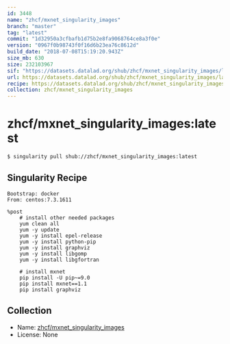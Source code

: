 ```yaml
---
id: 3448
name: "zhcf/mxnet_singularity_images"
branch: "master"
tag: "latest"
commit: "1d32950a3cfbafb1d75b2e8fa9068764ce8a3f0e"
version: "0967f0b98743f0f16d6b23ea76c8612d"
build_date: "2018-07-08T15:19:20.943Z"
size_mb: 630
size: 232103967
sif: "https://datasets.datalad.org/shub/zhcf/mxnet_singularity_images/latest/2018-07-08-1d32950a-0967f0b9/0967f0b98743f0f16d6b23ea76c8612d.simg"
url: https://datasets.datalad.org/shub/zhcf/mxnet_singularity_images/latest/2018-07-08-1d32950a-0967f0b9/
recipe: https://datasets.datalad.org/shub/zhcf/mxnet_singularity_images/latest/2018-07-08-1d32950a-0967f0b9/Singularity
collection: zhcf/mxnet_singularity_images
---
```


# zhcf/mxnet_singularity_images:latest

```bash
$ singularity pull shub://zhcf/mxnet_singularity_images:latest
```

## Singularity Recipe

```singularity
Bootstrap: docker
From: centos:7.3.1611

%post
    # install other needed packages
    yum clean all
    yum -y update
    yum -y install epel-release
    yum -y install python-pip
    yum -y install graphviz
    yum -y install libgomp
    yum -y install libgfortran

    # install mxnet
    pip install -U pip~=9.0
    pip install mxnet==1.1
    pip install graphviz
```

## Collection

 - Name: [zhcf/mxnet_singularity_images](https://github.com/zhcf/mxnet_singularity_images)
 - License: None

